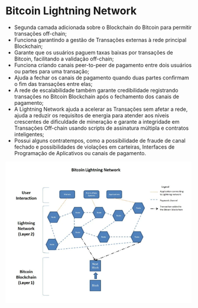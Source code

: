 # Bitcoin Lightning Network

- Segunda camada adicionada sobre o Blockchain do Bitcoin para permitir transações off-chain;
- Funciona garantindo a gestão de Transações externas à rede principal Blockchain;
- Garante que os usuários paguem taxas baixas por transações de Bitcoin, facilitando a validação off-chain;
- Funciona criando canais peer-to-peer de pagamento entre dois usuários ou partes para uma transação;
- Ajuda a fechar os canais de pagamento quando duas partes confirmam o fim das transações entre elas;
- A rede de escalabilidade também garante credibilidade registrando transações no Bitcoin Blockchain após o fechamento dos canais de pagamento;
- A Lightning Network ajuda a acelerar as Transações sem afetar a rede, ajuda a reduzir os requisitos de energia para atender aos níveis crescentes de dificuldade de mineração e garante a integridade em Transações Off-chain usando scripts de assinatura múltipla e contratos inteligentes;
- Possui alguns contratempos, como a possibilidade de fraude de canal fechado e possibilidades de violações em carteiras, Interfaces de Programação de Aplicativos ou canais de pagamento.

![bitcoin lightning network](./bitcoin-lightning-network.png)
